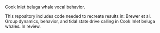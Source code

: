 Cook Inlet beluga whale vocal behavior.

This repository includes code needed to recreate results in: Brewer et al. Group dynamics, behavior, and tidal state drive calling in Cook Inlet beluga whales. In review.
